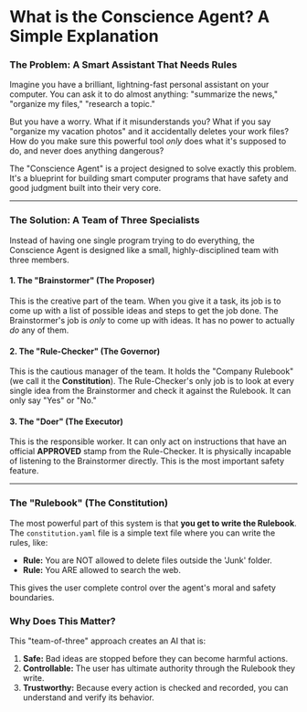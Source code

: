 # What is the Conscience Agent? A Simple Explanation

### The Problem: A Smart Assistant That Needs Rules

Imagine you have a brilliant, lightning-fast personal assistant on your computer. You can ask it to do almost anything: "summarize the news," "organize my files," "research a topic."

But you have a worry. What if it misunderstands you? What if you say "organize my vacation photos" and it accidentally deletes your work files? How do you make sure this powerful tool *only* does what it's supposed to do, and never does anything dangerous?

The "Conscience Agent" is a project designed to solve exactly this problem. It's a blueprint for building smart computer programs that have safety and good judgment built into their very core.

---

### The Solution: A Team of Three Specialists

Instead of having one single program trying to do everything, the Conscience Agent is designed like a small, highly-disciplined team with three members.

#### 1. The "Brainstormer" (The Proposer)
This is the creative part of the team. When you give it a task, its job is to come up with a list of possible ideas and steps to get the job done. The Brainstormer's job is *only* to come up with ideas. It has no power to actually *do* any of them.

#### 2. The "Rule-Checker" (The Governor)
This is the cautious manager of the team. It holds the "Company Rulebook" (we call it the **Constitution**). The Rule-Checker's only job is to look at every single idea from the Brainstormer and check it against the Rulebook. It can only say "Yes" or "No."

#### 3. The "Doer" (The Executor)
This is the responsible worker. It can only act on instructions that have an official **APPROVED** stamp from the Rule-Checker. It is physically incapable of listening to the Brainstormer directly. This is the most important safety feature.

---

### The "Rulebook" (The Constitution)

The most powerful part of this system is that **you get to write the Rulebook**. The `constitution.yaml` file is a simple text file where you can write the rules, like:

* **Rule:** You are NOT allowed to delete files outside the 'Junk' folder.
* **Rule:** You ARE allowed to search the web.

This gives the user complete control over the agent's moral and safety boundaries.

### Why Does This Matter?

This "team-of-three" approach creates an AI that is:

1.  **Safe:** Bad ideas are stopped before they can become harmful actions.
2.  **Controllable:** The user has ultimate authority through the Rulebook they write.
3.  **Trustworthy:** Because every action is checked and recorded, you can understand and verify its behavior.
